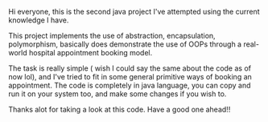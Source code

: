 Hi everyone, this is the second java project I've attempted using the current knowledge I have.

This project implements the use of abstraction, encapsulation, polymorphism,
basically does demonstrate the use of OOPs through a real-world hospital appointment booking model.

The task is really simple ( wish I could say the same about the code as of now lol), and I've tried to fit in some general primitive ways of booking an appointment.
The code is completely in java language, you can copy and run it on your system too, and make some changes if you wish to.

Thanks alot for taking a look at this code. 
Have a good one ahead!!
